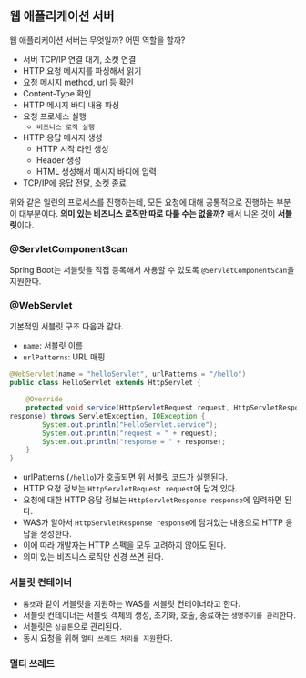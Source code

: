 ## 웹 애플리케이션 서버
웹 애플리케이션 서버는 무엇일까? 어떤 역할을 할까?

- 서버 TCP/IP 연결 대기, 소켓 연결
- HTTP 요청 메시지를 파싱해서 읽기
- 요청 메시지 method, url 등 확인
- Content-Type 확인
- HTTP 메시지 바디 내용 파싱
- 요청 프로세스 실행
	- `비즈니스 로직 실행`
- HTTP 응답 메시지 생성
	- HTTP 시작 라인 생성
	- Header 생성
	- HTML 생성해서 메시지 바디에 입력
- TCP/IP에 응답 전달, 소켓 종료

위와 같은 일련의 프로세스를 진행하는데, 모든 요청에 대해 공통적으로 진행하는 부분이 대부분이다. **의미 있는 비즈니스 로직만 따로 다룰 수는 없을까?** 해서 나온 것이 **서블릿**이다.

### @ServletComponentScan
Spring Boot는 서블릿을 직접 등록해서 사용할 수 있도록 `@ServletComponentScan`을 지원한다.

### @WebServlet
기본적인 서블릿 구조 다음과 같다.
- `name`: 서블릿 이름
- `urlPatterns`: URL 매핑
```java
@WebServlet(name = "helloServlet", urlPatterns = "/hello")
public class HelloServlet extends HttpServlet {

	@Override
	protected void service(HttpServletRequest request, HttpServletResponse
response) throws ServletException, IOException {
		System.out.println("HelloServlet.service");
		System.out.println("request = " + request);
		System.out.println("response = " + response);
	}
}
```

- urlPatterns (`/hello`)가 호출되면 위 서블릿 코드가 실행된다.
- HTTP 요청 정보는 `HttpServletRequest request`에 담겨 있다.
- 요청에 대한 HTTP 응답 정보는 `HttpServletResponse response`에 입력하면 된다.
- WAS가 알아서 `HttpServletResponse response`에 담겨있는 내용으로 HTTP 응답을 생성한다.
- 이에 따라 개발자는 HTTP 스펙을 모두 고려하지 않아도 된다.
- 의미 있는 비즈니스 로직만 신경 쓰면 된다.

### 서블릿 컨테이너
- `톰캣`과 같이 서블릿을 지원하는 WAS를 서블릿 컨테이너라고 한다.
- 서블릿 컨테이너는 서블릿 객체의 생성, 초기화, 호출, 종료하는 `생명주기를 관리`한다.
- 서블릿은 `싱글톤`으로 관리된다.
- 동시 요청을 위해 `멀티 쓰레드 처리를 지원`한다.

### 멀티 쓰레드


